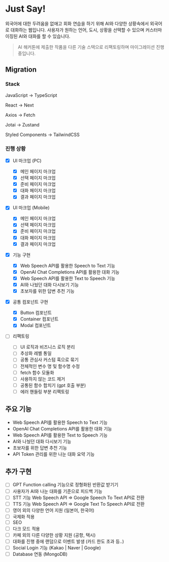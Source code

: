 # Just Say!

외국어에 대한 두려움을 없애고 회화 연습을 하기 위해 AI와 다양한 상황속에서 외국어로 대화하는 웹입니다. 사용자가 원하는 언어, 도시, 상황을 선택할 수 있으며 커스터마이징된 AI와 대화를 할 수 있습니다.

> AI 해커톤에 제출한 작품을 다른 기술 스택으로 리팩토링하며 마이그레이션 진행 중입니다.

## Migration

### Stack

JavaScript -> TypeScript

React -> Next

Axios -> Fetch

Jotai -> Zustand

Styled Components -> TailwindCSS

### 진행 상황

- [x] UI 마크업 (PC)

  - [x] 메인 페이지 마크업
  - [x] 선택 페이지 마크업
  - [x] 준비 페이지 마크업
  - [x] 대화 페이지 마크업
  - [x] 결과 페이지 마크업

- [x] UI 마크업 (Mobile)

  - [x] 메인 페이지 마크업
  - [x] 선택 페이지 마크업
  - [x] 준비 페이지 마크업
  - [x] 대화 페이지 마크업
  - [x] 결과 페이지 마크업

- [x] 기능 구현

  - [x] Web Speech API를 활용한 Speech to Text 기능
  - [x] OpenAI Chat Completions API를 활용한 대화 기능
  - [x] Web Speech API를 활용한 Text to Speech 기능
  - [x] AI와 나눴던 대화 다시보기 기능
  - [x] 초보자를 위한 답변 추천 기능

- [x] 공통 컴포넌트 구현

  - [x] Button 컴포넌트
  - [x] Container 컴포넌트
  - [x] Modal 컴포넌트

- [ ] 리팩토링

  - [ ] UI 로직과 비즈니스 로직 분리
  - [ ] 추상화 레벨 통일
  - [ ] 공통 관심사 커스텀 훅으로 묶기
  - [ ] 전체적인 변수 명 및 함수명 수정
  - [ ] fetch 함수 모듈화
  - [ ] 사용하지 않는 코드 제거
  - [ ] 공통된 함수 합치기 (gpt 호출 부분)
  - [ ] 에러 핸들링 부분 리팩토링

## 주요 기능

- Web Speech API를 활용한 Speech to Text 기능
- OpenAI Chat Completions API를 활용한 대화 기능
- Web Speech API를 활용한 Text to Speech 기능
- AI와 나눴던 대화 다시보기 기능
- 초보자를 위한 답변 추천 기능
- API Token 관리를 위한 나눈 대화 요약 기능

## 추가 구현

- [ ] GPT Function calling 기능으로 정형화된 반환값 받기기
- [ ] 사용자가 AI와 나눈 대화를 기준으로 피드백 기능
- [ ] STT 기능 Web Speech API => Google Speech To Text API로 전환
- [ ] TTS 기능 Web Speech API => Google Text To Speech API로 전환
- [ ] 영어 외의 다양한 언어 지원 (일본어, 한국어)
- [ ] 국제화 적용
- [ ] SEO
- [ ] 다크 모드 적용
- [ ] 카페 외의 다른 다양한 상황 지원 (공항, 택시)
- [ ] 대화를 진행 중에 랜덤으로 이벤트 발생 (카드 한도 초과 등..)
- [ ] Social Login 기능 (Kakao | Naver | Google)
- [ ] Database 연동 (MongoDB)
